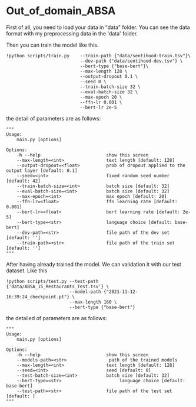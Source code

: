 # Out_of_domain_ABSA

First of all, you need to load your data in "data" folder. You can see the data format with my preprocessing data in the 'data' folder.

Then you can train the model like this.
```
!python scripts/train.py    --train-path {"data/sentihood-train.tsv"}\
                            --dev-path {"data/sentihood-dev.tsv"} \
                            --bert-type {"base-bert"}\
                            --max-length 128 \
                            --output-dropout 0.1 \
                            --seed 0 \
                            --train-batch-size 32 \
                            --eval-batch-size 32 \
                            --max-epoch 20 \
                            --ffn-lr 0.001 \
                            --bert-lr 2e-5 

```
the detail of parameters are as follows:
```
"""
Usage:
    main.py [options]

Options:
    -h --help                         show this screen
    --max-length=<int>                text length [default: 128]
    --output-dropout=<float>          prob of dropout applied to the output layer [default: 0.1]
    --seed=<int>                      fixed random seed number [default: 42]
    --train-batch-size=<int>          batch size [default: 32]
    --eval-batch-size=<int>           batch size [default: 32]
    --max-epoch=<int>                 max epoch [default: 20]
    --ffn-lr=<float>                  ffn learning rate [default: 0.001]
    --bert-lr=<float>                 bert learning rate [default: 2e-5]
    --bert-type=<str>                 language choice [default: base-bert]
    --dev-path=<str>                  file path of the dev set [default: '']
    --train-path=<str>                file path of the train set [default: '']
"""
```
After having already trained the model. We can validation it with our test dataset. Like this
 
```
!python scripts/test.py --test-path {'data/ABSA_15_Restaurants_Test.tsv'} \
                        --model-path {"2021-11-12-16:39:24_checkpoint.pt"} \
                        --max-length 160 \
                        --bert-type {"base-bert"}
```

the detailed of parameters are as follows:
```
"""
Usage:
    main.py [options]

Options:
    -h --help                         show this screen
    --models-path=<str>                path of the trained models
    --max-length=<int>                text length [default: 128]
    --seed=<int>                      seed [default: 0]
    --test-batch-size=<int>           batch size [default: 32]
    --bert-type=<str>                      language choice [default: base-bert]
    --test-path=<str>                 file path of the test set [default: ]
"""
```
